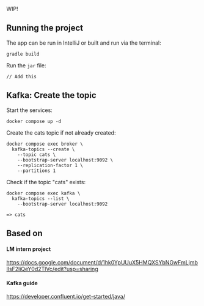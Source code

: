 WIP!

## Running the project

The app can be run in IntelliJ or built and run via the terminal:
```
gradle build
```

Run the `jar` file:
```
// Add this
```

## Kafka: Create the topic

Start the services:
```
docker compose up -d
```

Create the cats topic if not already created:
```
docker compose exec broker \
  kafka-topics --create \
    --topic cats \
    --bootstrap-server localhost:9092 \
    --replication-factor 1 \
    --partitions 1
```

Check if the topic "cats" exists:

```
docker compose exec kafka \
  kafka-topics --list \
    --bootstrap-server localhost:9092

=> cats
```

## Based on

#### LM intern project
https://docs.google.com/document/d/1hk0YpUUuX5HMQXSYbNGwFmLjmbIlsF2liQeY0d2TlVc/edit?usp=sharing

#### Kafka guide
https://developer.confluent.io/get-started/java/

